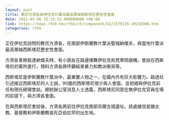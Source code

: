 ```yaml
---
layout: post
title: 教宗方濟各與伊拉克什葉派最高領袖西斯塔尼歷史性會面
date: 2021-03-06 15:33:52.000000000 +08:00
link: https://news.rthk.hk/rthk/ch/component/k2/1579115-20210306.htm
categories: rthk
---
```


正在伊拉克訪問的教宗方濟各，在南部伊斯蘭教什葉派聖城納傑夫，與當地什葉派最高領袖西斯塔尼歷史性會面。

方濟各車隊抵達納傑夫時，有小朋友在路邊揮舞伊拉克和梵蒂岡旗幟，會談在西斯塔尼的寓所進行，預料方濟各將呼籲結束暴力和教派衝突等。

西斯塔尼是伊斯蘭教什葉派中，最重要人物之一，在國內外有巨大影響力。路透社引述接近西斯塔尼的人士說，90歲的西斯塔尼很少與人會面，並拒絕與伊拉克前任和現任總理會談。總統辦公室消息人士透露，西斯塔尼同意在無伊拉克官員在場的前提下，與方濟各會面。

在與西斯塔尼會談後，方濟各將前往伊拉克南部烏爾古城遺址，該處據信是猶太教、基督教和伊斯蘭教祖先亞伯拉罕的出生地。
